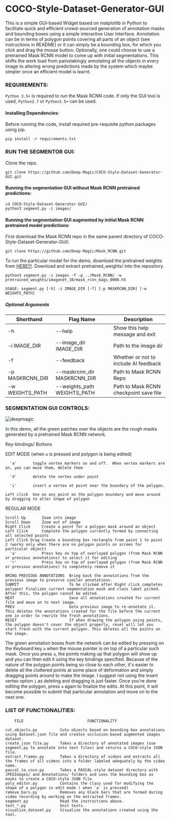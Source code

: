 # COCO-Style-Dataset-Generator-GUI
This is a simple GUI-based Widget based on matplotlib in Python to facilitate quick and efficient crowd-sourced generation of annotation masks and bounding boxes using a simple interactive User Interface. Annotation can be in terms of polygon points covering all parts of an object (see instructions in README) or it can simply be a bounding box, for which you click and drag the mouse button. Optionally, one could choose to use a pretrained Mask RCNN model to come up with initial segmentations. This shifts the work load from painstakingly annotating all the objects in every image to altering wrong predictions made by the system which maybe simpler once an efficient model is learnt.

### REQUIREMENTS:

`Python 3.5+` is required to run the Mask RCNN code. If only the GUI tool is used, `Python2.7` or `Python3.5+` can be used.

#### Installing Dependencies:

Before running the code, install required pre-requisite python packages using pip.

```
pip install -r requirements.txt
```

### RUN THE SEGMENTOR GUI:

Clone the repo.

```
git clone https://github.com/Deep-Magic/COCO-Style-Dataset-Generator-GUI.git
```

#### Running the segmentation GUI without Mask RCNN pretrained predictions:

```
cd COCO-Style-Dataset-Generator-GUI/
python3 segment.py -i images/
```

#### Running the segmentation GUI augmented by initial Mask RCNN pretrained model predictions:

First download the Mask RCNN repo in the same parent directory of COCO-Style-Dataset-Generator-GUI/.

```
git clone https://github.com/Deep-Magic/Mask_RCNN.git
```

To run the particular model for the demo, download the pretrained weights from [HERE!!!](https://drive.google.com/file/d/1S-Wc-tmLDPbtlfje0p9bId20fPHGQNRe/view?usp=sharing). Download and extract pretrained_weights/ into the repository.

```
python3 segment.py -i images -f -p ../Mask_RCNN/ -w pretrained_weights/imagenet_10/mask_rcnn_bags_0006.h5 
```

`USAGE: segment.py [-h] -i IMAGE_DIR [-f] [-p MASKRCNN_DIR] [-w WEIGHTS_PATH]`


##### Optional Arguments 


| Shorthand  | Flag Name | Description |
| ------------- | ------------- | ------------- |
| -h   | --help  | Show this help message and exit |
| -i IMAGE_DIR | --image_dir IMAGE_DIR | Path to the image dir |
| -f | --feedback | Whether or not to include AI feedback |
| -p MASKRCNN_DIR | --maskrcnn_dir MASKRCNN_DIR | Path to Mask RCNN Repo |
| -w WEIGHTS_PATH | --weights_path WEIGHTS_PATH | Path to Mask RCNN checkpoint save file |

### SEGMENTATION GUI CONTROLS:

![deepmagic](https://github.com/Deep-Magic/COCO-Style-Dataset-Generator-GUI/blob/master/gui.png)

In this demo, all the green patches over the objects are the rough masks generated by a pretrained Mask RCNN network. 


  Key-bindings/
    Buttons

   EDIT MODE (when `a` is pressed and polygon is being edited)
   
      'a'       toggle vertex markers on and off.  When vertex markers are on, you can move them, delete them

      'd'       delete the vertex under point

      'i'       insert a vertex at point near the boundary of the polygon.

    Left click  Use on any point on the polygon boundary and move around by dragging to alter shape of polygon

  REGULAR MODE 
  
    Scroll Up       Zoom into image
    Scroll Down     Zoom out of image
    Right Click     Create a point for a polygon mask around an object
    Left Click      Complete the polygon currently formed by connecting all selected points
    Left Click Drag Create a bounding box rectangle from point 1 to point 2 (works only when there are no polygon points on screen for particular object)  
      'a'           Press key on top of overlayed polygon (from Mask RCNN or previous annotations) to select it for editing
      'r'           Press key on top of overlayed polygon (from Mask RCNN or previous annotations) to completely remove it   
    
    BRING PREVIOUS ANNOTATIONS  Bring back the annotations from the previous image to preserve similar annotations.
    SUBMIT                      To be clicked after Right click completes polygon! Finalizes current segmentation mask and class label picked. After this, the polygon cannot be edited.
    NEXT                        Save all annotations created for current file and move on to next image.
    PREV                        Goto previous image to re-annotate it. This deletes the annotations created for the file before the current one in order to rewrite the fresh annotations.
    RESET                       If when drawing the polygon using points, the polygon doesn't cover the object properly, reset will let you start fresh with the current polygon. This deletes all the points on the image.

The green annotation boxes from the network can be edited by pressing on the Keyboard key `a` when the mouse pointer is on top of a particular such mask. Once you press `a`, the points making up that polygon will show up and you can then edit it using the key bindings specified. Because of the nature of the polygon points being so close to each other, it's easier to delete all the cluttered points at some place of deformation and simply dragging points around to make the image. I suggest not using the insert vertex option `i` as deleting and dragging is just faster. Once you're done editing the polygon, press `a` again to finalize the edits. At this point, it will become possible to submit that particular annotation and move on to the next one.

### LIST OF FUNCTIONALITIES:

        FILE                            FUNCTIONALITY

    cut_objects.py          Cuts objects based on bounding box annotations using dataset.json file and creates occlusion-based augmented images dataset.
    create_json_file.py     Takes a directory of annotated images (use segment.py to annotate into text files) and returns a COCO-style JSON file.
    extract_frames.py       Takes a directory of videos and extracts all the frames of all videos into a folder labeled adequately by the video name.
    pascal_to_coco.py       Takes a PASCAL-style dataset directory with JPEGImages/ and Annotations/ folders and uses the bounding box as masks to create a COCO-style JSON file
    poly_editor.py          Contains the class used for modifying the shape of a polygon in edit mode ( when `a` is pressed)
    remove_bars.py          Removes any black bars that are formed during video recording by working on the extracted frames.
    segment.py              Read the instructions above.
    test_*.py               Unit tests.
    visualize_dataset.py    Visualize the annotations created using the tool.
